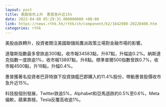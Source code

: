 ```yaml
---
layout: post
title: 美股收市上升　惠普急升近15%
date: 2022-04-08 05:29:31.000000000 +08:00
link: https://news.rthk.hk/rthk/ch/component/k2/1642980-20220408.htm
categories: rthk
---
```


美股由跌轉升，投資者關注美國聯儲局鷹派政策立場對金融市場的影響。

道瓊斯指數最多曾跌逾300點，收市報34583點，升87點，升幅逾0.2%。納斯達克指數一度跌逾1%，收市報13897點，升8點。標準普爾500指數曾跌0.7%，收市報4500點，升19點，升幅0.4%。

惠普獲著名投資者巴菲特旗下投資旗艦巴郡購入約11.4%股份，帶動惠普股價收市急升近15%。

科技股個別發展，Twitter跌逾5%，Alphabet和亞馬遜跌約0.5%至0.6%，Meta偏軟，蘋果靠穩，Tesla反覆高收逾1%。
